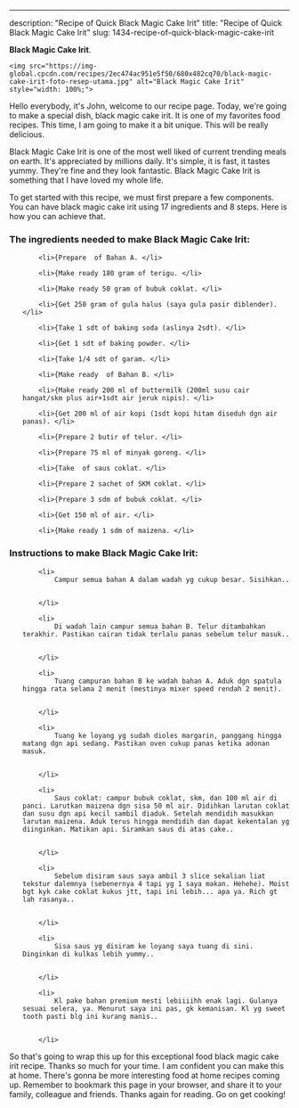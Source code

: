 ---
description: "Recipe of Quick Black Magic Cake Irit"
title: "Recipe of Quick Black Magic Cake Irit"
slug: 1434-recipe-of-quick-black-magic-cake-irit

<p>
	<strong>Black Magic Cake Irit</strong>. 
	
</p>
<p>
	
	<img src="https://img-global.cpcdn.com/recipes/2ec474ac951e5f50/680x482cq70/black-magic-cake-irit-foto-resep-utama.jpg" alt="Black Magic Cake Irit" style="width: 100%;">
	
	
</p>
<p>
	Hello everybody, it's John, welcome to our recipe page. Today, we're going to make a special dish, black magic cake irit. It is one of my favorites food recipes. This time, I am going to make it a bit unique. This will be really delicious.
</p>
	
<p>
	Black Magic Cake Irit is one of the most well liked of current trending meals on earth. It's appreciated by millions daily. It's simple, it is fast, it tastes yummy. They're fine and they look fantastic. Black Magic Cake Irit is something that I have loved my whole life.
</p>
<p>
	
</p>

<p>
To get started with this recipe, we must first prepare a few components. You can have black magic cake irit using 17 ingredients and 8 steps. Here is how you can achieve that.
</p>

<h3>The ingredients needed to make Black Magic Cake Irit:</h3>

<ol>
	
		<li>{Prepare  of Bahan A. </li>
	
		<li>{Make ready 180 gram of terigu. </li>
	
		<li>{Make ready 50 gram of bubuk coklat. </li>
	
		<li>{Get 250 gram of gula halus (saya gula pasir diblender). </li>
	
		<li>{Take 1 sdt of baking soda (aslinya 2sdt). </li>
	
		<li>{Get 1 sdt of baking powder. </li>
	
		<li>{Take 1/4 sdt of garam. </li>
	
		<li>{Make ready  of Bahan B. </li>
	
		<li>{Make ready 200 ml of buttermilk (200ml susu cair hangat/skm plus air+1sdt air jeruk nipis). </li>
	
		<li>{Get 200 ml of air kopi (1sdt kopi hitam diseduh dgn air panas). </li>
	
		<li>{Prepare 2 butir of telur. </li>
	
		<li>{Prepare 75 ml of minyak goreng. </li>
	
		<li>{Take  of saus coklat. </li>
	
		<li>{Prepare 2 sachet of SKM coklat. </li>
	
		<li>{Prepare 3 sdm of bubuk coklat. </li>
	
		<li>{Get 150 ml of air. </li>
	
		<li>{Make ready 1 sdm of maizena. </li>
	
</ol>
<p>
	
</p>

<h3>Instructions to make Black Magic Cake Irit:</h3>

<ol>
	
		<li>
			Campur semua bahan A dalam wadah yg cukup besar. Sisihkan..
			
			
		</li>
	
		<li>
			Di wadah lain campur semua bahan B. Telur ditambahkan terakhir. Pastikan cairan tidak terlalu panas sebelum telur masuk..
			
			
		</li>
	
		<li>
			Tuang campuran bahan B ke wadah bahan A. Aduk dgn spatula hingga rata selama 2 menit (mestinya mixer speed rendah 2 menit).
			
			
		</li>
	
		<li>
			Tuang ke loyang yg sudah dioles margarin, panggang hingga matang dgn api sedang. Pastikan oven cukup panas ketika adonan masuk.
			
			
		</li>
	
		<li>
			Saus coklat: campur bubuk coklat, skm, dan 100 ml air di panci. Larutkan maizena dgn sisa 50 ml air. Didihkan larutan coklat dan susu dgn api kecil sambil diaduk. Setelah mendidih masukkan larutan maizena. Aduk terus hingga mendidih dan dapat kekentalan yg diinginkan. Matikan api. Siramkan saus di atas cake..
			
			
		</li>
	
		<li>
			Sebelum disiram saus saya ambil 3 slice sekalian liat tekstur dalemnya (sebenernya 4 tapi yg 1 saya makan. Hehehe). Moist bgt kyk cake coklat kukus jtt, tapi ini lebih... apa ya. Rich gt lah rasanya..
			
			
		</li>
	
		<li>
			Sisa saus yg disiram ke loyang saya tuang di sini. Dinginkan di kulkas lebih yummy..
			
			
		</li>
	
		<li>
			Kl pake bahan premium mesti lebiiiihh enak lagi. Gulanya sesuai selera, ya. Menurut saya ini pas, gk kemanisan. Kl yg sweet tooth pasti blg ini kurang manis..
			
			
		</li>
	
</ol>

<p>
	
</p>

<p>
	So that's going to wrap this up for this exceptional food black magic cake irit recipe. Thanks so much for your time. I am confident you can make this at home. There's gonna be more interesting food at home recipes coming up. Remember to bookmark this page in your browser, and share it to your family, colleague and friends. Thanks again for reading. Go on get cooking!
</p>
